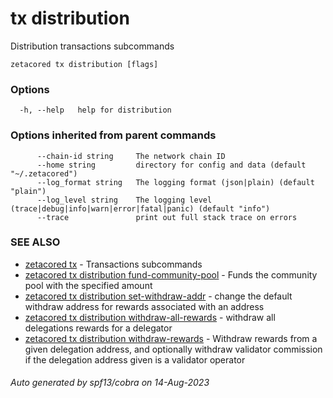 # tx distribution

Distribution transactions subcommands

```
zetacored tx distribution [flags]
```

### Options

```
  -h, --help   help for distribution
```

### Options inherited from parent commands

```
      --chain-id string     The network chain ID
      --home string         directory for config and data (default "~/.zetacored")
      --log_format string   The logging format (json|plain) (default "plain")
      --log_level string    The logging level (trace|debug|info|warn|error|fatal|panic) (default "info")
      --trace               print out full stack trace on errors
```

### SEE ALSO

* [zetacored tx](zetacored_tx.md)	 - Transactions subcommands
* [zetacored tx distribution fund-community-pool](zetacored_tx_distribution_fund-community-pool.md)	 - Funds the community pool with the specified amount
* [zetacored tx distribution set-withdraw-addr](zetacored_tx_distribution_set-withdraw-addr.md)	 - change the default withdraw address for rewards associated with an address
* [zetacored tx distribution withdraw-all-rewards](zetacored_tx_distribution_withdraw-all-rewards.md)	 - withdraw all delegations rewards for a delegator
* [zetacored tx distribution withdraw-rewards](zetacored_tx_distribution_withdraw-rewards.md)	 - Withdraw rewards from a given delegation address, and optionally withdraw validator commission if the delegation address given is a validator operator

###### Auto generated by spf13/cobra on 14-Aug-2023
